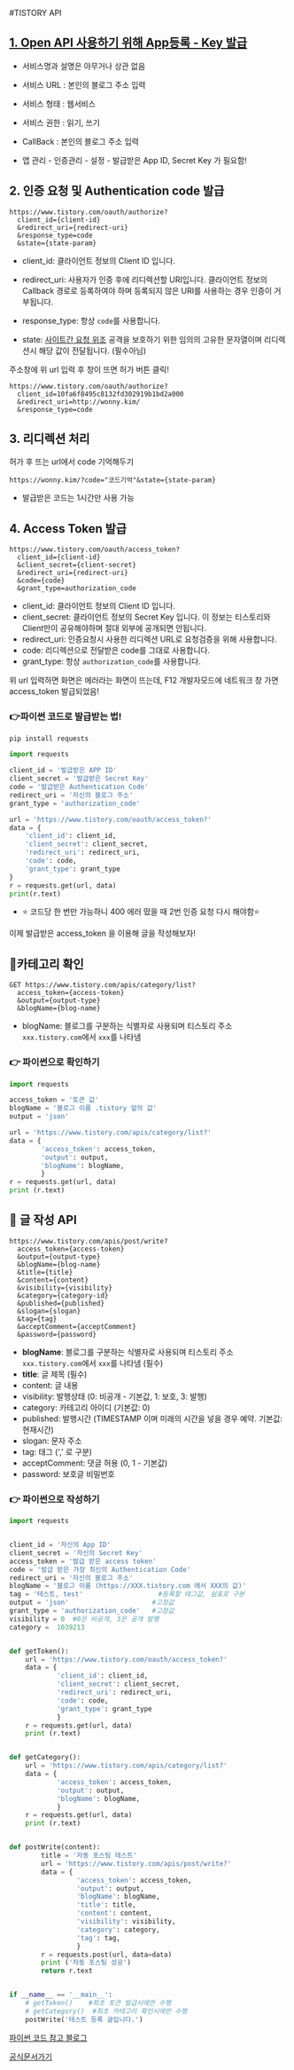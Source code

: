 #TISTORY API



## [1. Open API 사용하기 위해 App등록 - Key 발급](https://www.tistory.com/guide/api/manage/register)

- 서비스명과 설명은 아무거나 상관 없음

- 서비스 URL : 본인의 블로그 주소 입력

- 서비스 형태 : 웹서비스

- 서비스 권한 : 읽기, 쓰기

- CallBack : 본인의 블로그 주소 입력

  

- 앱 관리 - 인증관리 - 설정 - 발급받은 App ID, Secret Key 가 필요함!



## 2. 인증 요청 및 Authentication code 발급

``` 
https://www.tistory.com/oauth/authorize?
  client_id={client-id}
  &redirect_uri={redirect-uri}
  &response_type=code
  &state={state-param}
```

- client_id: 클라이언트 정보의 Client ID 입니다.

- redirect_uri: 사용자가 인증 후에 리디렉션할 URI입니다. 클라이언트 정보의 Callback 경로로 등록하여야 하며 등록되지 않은 URI를 사용하는 경우 인증이 거부됩니다.

- response_type: 항상 `code`를 사용합니다.

- state: [사이트간 요청 위조](https://en.wikipedia.org/wiki/Cross-site_request_forgery) 공격을 보호하기 위한 임의의 고유한 문자열이며 리디렉션시 해당 값이 전달됩니다. (필수아님)

  

주소창에 위 url 입력 후 창이 뜨면 허가 버튼 클릭!

```
https://www.tistory.com/oauth/authorize?
  client_id=10fa6f8495c8132fd302919b1bd2a000
  &redirect_uri=http://wonny.kim/
  &response_type=code
```



## 3. 리디렉션 처리

허가 후 뜨는 url에서 code 기억해두기

```
https://wonny.kim/?code="코드기억"&state={state-param}
```

- 발급받은 코드는 1시간만 사용 가능



## 4. Access Token 발급

``` 
https://www.tistory.com/oauth/access_token?
  client_id={client-id}
  &client_secret={client-secret}
  &redirect_uri={redirect-uri}
  &code={code}
  &grant_type=authorization_code
```

- client_id: 클라이언트 정보의 Client ID 입니다.
- client_secret: 클라이언트 정보의 Secret Key 입니다. 이 정보는 티스토리와 Client만이 공유해야하며 절대 외부에 공개되면 안됩니다.
- redirect_uri: 인증요청시 사용한 리디렉션 URL로 요청검증을 위해 사용합니다.
- code: 리디렉션으로 전달받은 code를 그대로 사용합니다.
- grant_type: 항상 `authorization_code`를 사용합니다.

위 url 입력하면 화면은 에러라는 화면이 뜨는데, F12 개발자모드에 네트워크 창 가면 access_token 발급되었음!



### 👉파이썬 코드로 발급받는 법!

``` python
pip install requests
```

``` python
import requests

client_id = '발급받은 APP ID'
client_secret = '발급받은 Secret Key'
code = '발급받은 Authentication Code'
redirect_uri = '자신의 블로그 주소'
grant_type = 'authorization_code'

url = 'https://www.tistory.com/oauth/access_token?'
data = {
	'client_id': client_id,
	'client_secret': client_secret,
	'redirect_uri': redirect_uri,
	'code': code,
	'grant_type': grant_type
}
r = requests.get(url, data)
print(r.text)
```



-  ⭐ 코드당 한 번만 가능하니 400 에러 떴을 때 2번 인증 요청 다시 해야함⭐

이제 발급받은 access_token 을 이용해 글을 작성해보자!



## 📌카테고리 확인

```
GET https://www.tistory.com/apis/category/list?
  access_token={access-token}
  &output={output-type}
  &blogName={blog-name}
```

- blogName: 블로그를 구분하는 식별자로 사용되며 티스토리 주소 `xxx.tistory.com`에서 `xxx`를 나타냄



###  👉 파이썬으로 확인하기

``` python
import requests

access_token = '토큰 값'
blogName = '블로그 이름 .tistory 앞의 값'
output = 'json'

url = 'https://www.tistory.com/apis/category/list?'
data = {
		'access_token': access_token,
		'output': output,
		'blogName': blogName,
		}
r = requests.get(url, data)
print (r.text)
```

 



## 📌 글 작성 API

```
https://www.tistory.com/apis/post/write?
  access_token={access-token}
  &output={output-type}
  &blogName={blog-name}
  &title={title}
  &content={content}
  &visibility={visibility}
  &category={category-id}
  &published={published}
  &slogan={slogan}
  &tag={tag}
  &acceptComment={acceptComment}
  &password={password}
```

- **blogName**: 블로그를 구분하는 식별자로 사용되며 티스토리 주소 `xxx.tistory.com`에서 `xxx`를 나타냄 (필수)
- **title**: 글 제목 (필수)
- content: 글 내용
- visibility: 발행상태 (0: 비공개 - 기본값, 1: 보호, 3: 발행)
- category: 카테고리 아이디 (기본값: 0)
- published: 발행시간 (TIMESTAMP 이며 미래의 시간을 넣을 경우 예약. 기본값: 현재시간)
- slogan: 문자 주소
- tag: 태그 (',' 로 구분)
- acceptComment: 댓글 허용 (0, 1 - 기본값)
- password: 보호글 비밀번호



### 👉 파이썬으로 작성하기

``` python
import requests


client_id = '자신의 App ID'
client_secret = '자신의 Secret Key'
access_token = '발급 받은 access token'
code = '발급 받은 가장 최신의 Authentication Code'
redirect_uri = '자신의 블로그 주소'
blogName = '블로그 이름 (https://XXX.tistory.com 에서 XXX의 값)'
tag = '테스트, test'					#등록할 태그값, 쉼표로 구분
output = 'json'						#고정값
grant_type = 'authorization_code'   #고정값 
visibility = 0  #0은 비공개, 3은 공개 발행
category =  1039213


def getToken():
    url = 'https://www.tistory.com/oauth/access_token?'
    data = {
            'client_id': client_id,
            'client_secret': client_secret,
            'redirect_uri': redirect_uri,
            'code': code,
            'grant_type': grant_type
            }
    r = requests.get(url, data)
    print (r.text)


def getCategory():
    url = 'https://www.tistory.com/apis/category/list?'
    data = {
            'access_token': access_token,
            'output': output,
            'blogName': blogName,
            }
    r = requests.get(url, data)
    print (r.text)


def postWrite(content):
        title = '자동 포스팅 테스트'
        url = 'https://www.tistory.com/apis/post/write?'
        data = {
                 'access_token': access_token,
                 'output': output,
                 'blogName': blogName,
                 'title': title,
                 'content': content,
                 'visibility': visibility,
                 'category': category,
                 'tag': tag,
                 }
        r = requests.post(url, data=data)
        print ('자동 포스팅 성공')
        return r.text


if __name__ == '__main__':
    # getToken()    #최초 토큰 발급시에만 수행
    # getCategory()  #최초 카테고리 확인시에만 수행
	postWrite('테스트 등록 글입니다.')
```



[파이썬 코드 참고 블로그](https://liwonfather.tistory.com/58)

[공식문서가기](https://tistory.github.io/document-tistory-apis/)

